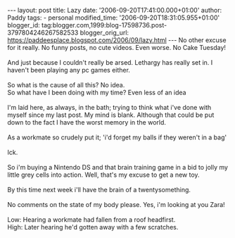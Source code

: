 \-\-- layout: post title: Lazy date: \'2006-09-20T17:41:00.000+01:00\'
author: Paddy tags: - personal modified\_time:
\'2006-09-20T18:31:05.955+01:00\' blogger\_id:
tag:blogger.com,1999:blog-17598736.post-3797804246267582533
blogger\_orig\_url: https://paddeesplace.blogspot.com/2006/09/lazy.html
\-\-- No other excuse for it really. No funny posts, no cute videos.
Even worse. No Cake Tuesday!\
\
And just because I couldn\'t really be arsed. Lethargy has really set
in. I haven\'t been playing any pc games either.\
\
So what is the cause of all this? No idea.\
So what have I been doing with my time? Even less of an idea\
\
I\'m laid here, as always, in the bath; trying to think what i\'ve done
with myself since my last post. My mind is blank. Although that could be
put down to the fact I have the worst memory in the world.\
\
As a workmate so crudely put it; \'i\'d forget my balls if they weren\'t
in a bag\'\
\
Ick.\
\
So i\'m buying a Nintendo DS and that brain training game in a bid to
jolly my little grey cells into action. Well, that\'s my excuse to get a
new toy.\
\
By this time next week i\'ll have the brain of a twentysomething.\
\
No comments on the state of my body please. Yes, i\'m looking at you
Zara!\
\
Low: Hearing a workmate had fallen from a roof headfirst.\
High: Later hearing he\'d gotten away with a few scratches.
